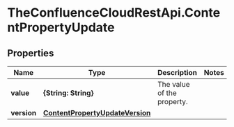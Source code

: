 # TheConfluenceCloudRestApi.ContentPropertyUpdate

## Properties
Name | Type | Description | Notes
------------ | ------------- | ------------- | -------------
**value** | **{String: String}** | The value of the property. | 
**version** | [**ContentPropertyUpdateVersion**](ContentPropertyUpdateVersion.md) |  | 
